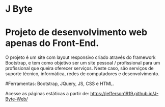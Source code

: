 # J Byte 

# Projeto de desenvolvimento web apenas do Front-End.

O projeto é um site com layout responsivo criado através do framework Bootstrap, e tem como objetivo ser um site pessoal / profissional 
para um profissional que queira oferecer serviços. Neste caso, são serviços de suporte técnico, informática, redes de computadores
e desenvolvimento. 

#Ferramentas: 
Bootstrap, JQuery, JS, CSS e HTML. 

Acesse as páginas estáticas a partir de:
https://jefferson1919.github.io/J-Byte-Web/
